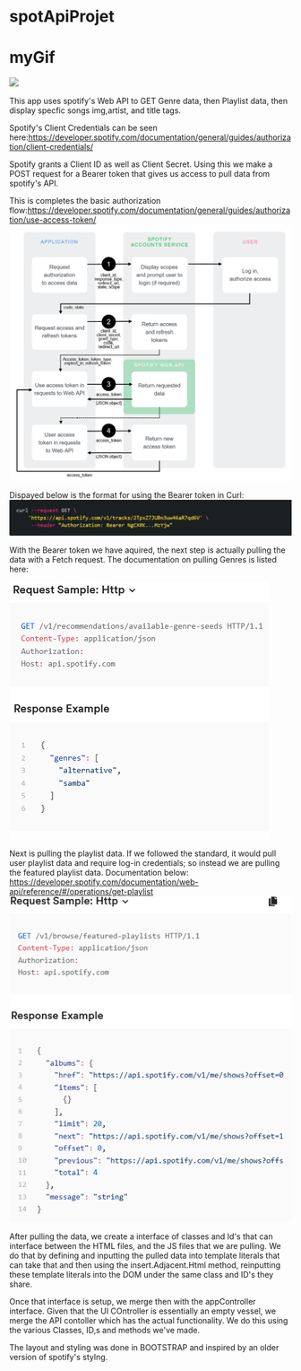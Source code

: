 # spotApiProjet


# myGif

![](https://github.com/HoldUpFjord/spotApiProject/blob/main/demoGif/spotifyApi.gif)

This app uses spotify's Web API to GET Genre data, then Playlist data, then display specfic songs img,artist, and title tags.

Spotify's Client Credentials can be seen here:https://developer.spotify.com/documentation/general/guides/authorization/client-credentials/


Spotify grants a Client ID as well as Client Secret. Using this we make a POST request for a Bearer token that gives us access to pull data from spotify's API.

This is completes the basic authorization flow:https://developer.spotify.com/documentation/general/guides/authorization/use-access-token/
![example](images/spotifyAuthorizationFlow(2).png)

Dispayed below is the format for using the Bearer token in Curl:
![example](images/spotifyBearerAcessTokenFormatCurl.png)


With the Bearer token we have aquired, the next step is actually pulling the data with a Fetch request. The documentation on pulling Genres is listed here:

![example](images/spotifyApiRef-getGenre.png)


Next is pulling the playlist data. If we followed the standard, it would pull user playlist data and require log-in credentials; so instead we are pulling the featured playlist data. Documentation below: https://developer.spotify.com/documentation/web-api/reference/#/operations/get-playlist
![example](images/spotifyWebApiRef-getFeaturedPlaylist.png)





After pulling the data, we create a interface of classes and Id's that can interface between the HTML files, and the JS files that we are pulling. We do that by defining and inputting the pulled data into template literals that can take that and then using the insert.Adjacent.Html method, reinputting these template literals into the DOM under the same class and ID's they share. 

Once that interface is setup, we merge then with the appController interface. Given that the UI COntroller is essentially an empty vessel, we merge the API contoller which has the actual functionality. We do this using the various Classes, ID,s and methods we've made. 

The layout and styling was done in BOOTSTRAP and inspired by an older version of spotify's stylng.








